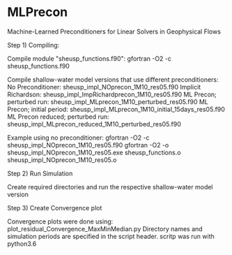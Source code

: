 # MLPrecon
Machine-Learned Preconditioners for Linear Solvers in Geophysical Flows


Step 1) Compiling:

Compile module "sheusp_functions.f90":
gfortran -O2 -c sheusp_functions.f90

Compile shallow-water model versions that use different preconditioners:
No Preconditioner:                sheusp_impl_NOprecon_1M10_res05.f90
Implicit Richardson:              sheusp_impl_ImpRichardprecon_1M10_res05.f90
ML Precon; perturbed run:         sheusp_impl_MLprecon_1M10_perturbed_res05.f90
ML Precon; initial period:        sheusp_impl_MLprecon_1M10_initial_15days_res05.f90
ML Precon reduced; perturbed run: sheusp_impl_MLprecon_reduced_1M10_perturbed_res05.f90

Example using no preconditioner:
gfortran -O2 -c sheusp_impl_NOprecon_1M10_res05.f90
gfortran -O2 -o sheusp_impl_NOprecon_1M10_res05.exe sheusp_functions.o sheusp_impl_NOprecon_1M10_res05.o


Step 2) Run Simulation

Create required directories and run the respective shallow-water model version


Step 3) Create Convergence plot

Convergence plots were done using:
plot_residual_Convergence_MaxMinMedian.py
Directory names and simulation periods are specified in the script header.
scritp was run with python3.6

